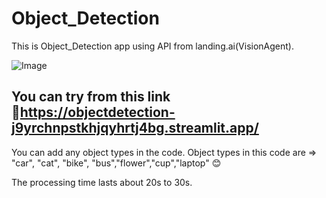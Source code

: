 # Object_Detection
This is Object_Detection app using API from landing.ai(VisionAgent).

![Image](https://github.com/user-attachments/assets/e045b8fc-4c4d-40ad-873a-c26ede1249b7)

## You can try from this link 🔗https://objectdetection-j9yrchnpstkhjqyhrtj4bg.streamlit.app/
You can add any object types in the code. 
Object types in this code are => "car", "cat", "bike", "bus","flower","cup","laptop" 😊

The processing time lasts about 20s to 30s.

